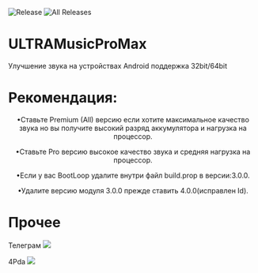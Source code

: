 ![Release](https://img.shields.io/github/downloads/BlackSky-1/ULTRAMusicProMax/latest/total?label=Downloads%20%28Latest%20Release%29&style=plastic)
![All Releases](https://img.shields.io/github/downloads/BlackSky-1/ULTRAMusicProMax/total?label=Downloads%20%28All%20Releases%29&style=social)
# ULTRAMusicProMax
Улучшение звука на устройствах Android поддержка 32bit/64bit

# Рекомендация:
<p align="center">•Ставьте Premium (All) версию если хотите максимальное качество звука но вы получите высокий разряд аккумулятора и нагрузка на процессор.</p>
<p align="center">•Ставьте Pro версию высокое качество звука и средняя нагрузка на процессор.</p>
<p align="center">•Если у вас BootLoop удалите внутри файл build.prop в версии:3.0.0.</p>
<p align="center">•Удалите версию модуля 3.0.0 прежде ставить 4.0.0(исправлен Id).</p>

# Прочее
Телеграм <a href="https://t.me/magisk_module_ultima"><img src="https://img.shields.io/badge/Telegram-Channel-blue?longCache=true&style=flat"> </a>

4Pda <a href="https://4pda.to/forum/index.php?showtopic=915158&view=findpost&p=130291351"><img src="https://img.shields.io/badge/4PDA%20Forum-Modules%20Thread-009688&style=plastic"> </a>
